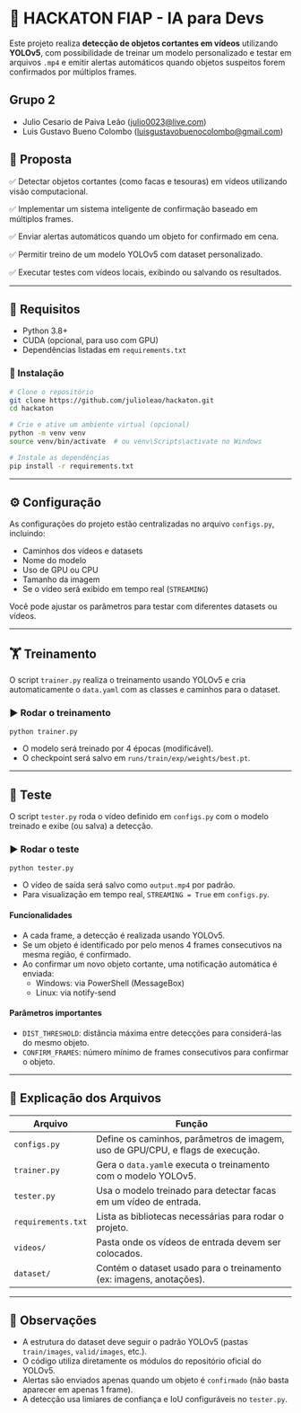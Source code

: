 # 🔪 HACKATON FIAP - IA para Devs

Este projeto realiza **detecção de objetos cortantes em vídeos** utilizando **YOLOv5**, com possibilidade de treinar um modelo personalizado e testar em arquivos `.mp4` e emitir alertas automáticos quando objetos suspeitos forem confirmados por múltiplos frames.

## Grupo 2

- Julio Cesario de Paiva Leão (julio0023@live.com)
- Luis Gustavo Bueno Colombo (luisgustavobuenocolombo@gmail.com)

## 🎯 Proposta

✅ Detectar objetos cortantes (como facas e tesouras) em vídeos utilizando visão computacional.

✅ Implementar um sistema inteligente de confirmação baseado em múltiplos frames.

✅ Enviar alertas automáticos quando um objeto for confirmado em cena.

✅ Permitir treino de um modelo YOLOv5 com dataset personalizado.

✅ Executar testes com vídeos locais, exibindo ou salvando os resultados.

---

## 🧪 Requisitos

- Python 3.8+
- CUDA (opcional, para uso com GPU)
- Dependências listadas em `requirements.txt`

### 🔧 Instalação

```bash
# Clone o repositório
git clone https://github.com/julioleao/hackaton.git
cd hackaton

# Crie e ative um ambiente virtual (opcional)
python -m venv venv
source venv/bin/activate  # ou venv\Scripts\activate no Windows

# Instale as dependências
pip install -r requirements.txt
```

---

## ⚙️ Configuração

As configurações do projeto estão centralizadas no arquivo `configs.py`, incluindo:

- Caminhos dos vídeos e datasets
- Nome do modelo
- Uso de GPU ou CPU
- Tamanho da imagem
- Se o vídeo será exibido em tempo real (`STREAMING`)

Você pode ajustar os parâmetros para testar com diferentes datasets ou vídeos.

---

## 🏋️ Treinamento

O script `trainer.py` realiza o treinamento usando YOLOv5 e cria automaticamente o `data.yaml` com as classes e caminhos para o dataset.

### ▶️ Rodar o treinamento

```bash
python trainer.py
```

- O modelo será treinado por 4 épocas (modificável).
- O checkpoint será salvo em `runs/train/exp/weights/best.pt`.

---

## 🎯 Teste

O script `tester.py` roda o vídeo definido em `configs.py` com o modelo treinado e exibe (ou salva) a detecção.

### ▶️ Rodar o teste

```bash
python tester.py
```

- O vídeo de saída será salvo como `output.mp4` por padrão.
- Para visualização em tempo real, `STREAMING = True` em `configs.py`.

#### Funcionalidades

- A cada frame, a detecção é realizada usando YOLOv5.
- Se um objeto é identificado por pelo menos 4 frames consecutivos na mesma região, é confirmado.
- Ao confirmar um novo objeto cortante, uma notificação automática é enviada:
  - Windows: via PowerShell (MessageBox)
  - Linux: via notify-send

#### Parâmetros importantes

- `DIST_THRESHOLD`: distância máxima entre detecções para considerá-las do mesmo objeto.
- `CONFIRM_FRAMES`: número mínimo de frames consecutivos para confirmar o objeto.

---

## 📝 Explicação dos Arquivos

| Arquivo | Função |
|--- | --- |
| `configs.py` | Define os caminhos, parâmetros de imagem, uso de GPU/CPU, e flags de execução. |
| `trainer.py` | Gera o `data.yaml`e executa o treinamento com o modelo YOLOv5.|
| `tester.py` | Usa o modelo treinado para detectar facas em um vídeo de entrada.|
| `requirements.txt` | Lista as bibliotecas necessárias para rodar o projeto.|
| `videos/` | Pasta onde os vídeos de entrada devem ser colocados.|
| `dataset/` | Contém o dataset usado para o treinamento (ex: imagens, anotações).|

---

## 📌 Observações

- A estrutura do dataset deve seguir o padrão YOLOv5 (pastas `train/images`, `valid/images`, etc.).
- O código utiliza diretamente os módulos do repositório oficial do YOLOv5.
- Alertas são enviados apenas quando um objeto é `confirmado` (não basta aparecer em apenas 1 frame).
- A detecção usa limiares de confiança e IoU configuráveis no `tester.py`.
